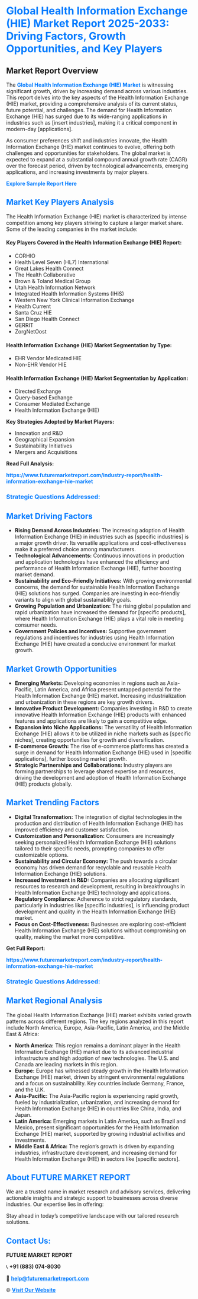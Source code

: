 <h1 style="color: #007BFF;">Global Health Information Exchange (HIE) Market Report 2025-2033: Driving Factors, Growth Opportunities, and Key Players</h1>

<section id="overview">
<h2>Market Report Overview</h2>
<p>The <a href="https://www.futuremarketreport.com/industry-report/health-information-exchange-hie-market" style="color: #007BFF; text-decoration: none;"><strong>Global Health Information Exchange (HIE) Market</strong></a> is witnessing significant growth, driven by increasing demand across various industries. This report delves into the key aspects of the Health Information Exchange (HIE) market, providing a comprehensive analysis of its current status, future potential, and challenges. The demand for Health Information Exchange (HIE) has surged due to its wide-ranging applications in industries such as [insert industries], making it a critical component in modern-day [applications].</p>
<p>As consumer preferences shift and industries innovate, the Health Information Exchange (HIE) market continues to evolve, offering both challenges and opportunities for stakeholders. The global market is expected to expand at a substantial compound annual growth rate (CAGR) over the forecast period, driven by technological advancements, emerging applications, and increasing investments by major players.</p>
</section>

<section id="overview">
<p><a href="https://www.futuremarketreport.com/request-sample/reportId=111400" style="color: #007BFF; text-decoration: none;"><strong>Explore Sample Report Here</strong></a></p>
</section>

<section id="key-players">
<h2 style="color: #007BFF;">Market Key Players Analysis</h2>
<p>The Health Information Exchange (HIE) market is characterized by intense competition among key players striving to capture a larger market share. Some of the leading companies in the market include:</p>
<h4>Key Players Covered in the Health Information Exchange (HIE) Report:</h4>
<ul><li>CORHIO</li><li>Health Level Seven (HL7) International</li><li>Great Lakes Health Connect</li><li>The Health Collaborative</li><li>Brown &amp; Toland Medical Group</li><li>Utah Health Information Network</li><li>Integrated Health Information Systems (IHiS)</li><li>Western New York Clinical Information Exchange</li><li>Health Current</li><li>Santa Cruz HIE</li><li>San Diego Health Connect</li><li>GERRIT</li><li>ZorgNetOost</li></ul>
<h4>Health Information Exchange (HIE) Market Segmentation by Type:</h4>
<ul><li>EHR Vendor Medicated HIE</li><li>Non-EHR Vendor HIE</li></ul>

<h4>Health Information Exchange (HIE) Market Segmentation by Application:</h4>
<ul><li>Directed Exchange</li><li>Query-based Exchange</li><li>Consumer Mediated Exchange</li><li>Health Information Exchange (HIE)</li></ul>
<p><strong>Key Strategies Adopted by Market Players:</strong></p>
<ul>
<li>Innovation and R&D</li>
<li>Geographical Expansion</li>
<li>Sustainability Initiatives</li>
<li>Mergers and Acquisitions</li>
</ul>
</section>

<section>
<p><strong>Read Full Analysis: </strong></p><a href="https://www.futuremarketreport.com/industry-report/health-information-exchange-hie-market" style="color: #007BFF; text-decoration: none;"><strong>https://www.futuremarketreport.com/industry-report/health-information-exchange-hie-market</strong></a>
<h3 style="color: #007BFF;">Strategic Questions Addressed:</h3>
</section>

<section id="driving-factors">
<h2 style="color: #007BFF;">Market Driving Factors</h2>
<ul>
<li><strong>Rising Demand Across Industries:</strong> The increasing adoption of Health Information Exchange (HIE) in industries such as [specific industries] is a major growth driver. Its versatile applications and cost-effectiveness make it a preferred choice among manufacturers.</li>
<li><strong>Technological Advancements:</strong> Continuous innovations in production and application technologies have enhanced the efficiency and performance of Health Information Exchange (HIE), further boosting market demand.</li>
<li><strong>Sustainability and Eco-Friendly Initiatives:</strong> With growing environmental concerns, the demand for sustainable Health Information Exchange (HIE) solutions has surged. Companies are investing in eco-friendly variants to align with global sustainability goals.</li>
<li><strong>Growing Population and Urbanization:</strong> The rising global population and rapid urbanization have increased the demand for [specific products], where Health Information Exchange (HIE) plays a vital role in meeting consumer needs.</li>
<li><strong>Government Policies and Incentives:</strong> Supportive government regulations and incentives for industries using Health Information Exchange (HIE) have created a conducive environment for market growth.</li>
</ul>
</section>

<section id="growth-opportunities">
<h2 style="color: #007BFF;">Market Growth Opportunities</h2>
<ul>
<li><strong>Emerging Markets:</strong> Developing economies in regions such as Asia-Pacific, Latin America, and Africa present untapped potential for the Health Information Exchange (HIE) market. Increasing industrialization and urbanization in these regions are key growth drivers.</li>
<li><strong>Innovative Product Development:</strong> Companies investing in R&D to create innovative Health Information Exchange (HIE) products with enhanced features and applications are likely to gain a competitive edge.</li>
<li><strong>Expansion into Niche Applications:</strong> The versatility of Health Information Exchange (HIE) allows it to be utilized in niche markets such as [specific niches], creating opportunities for growth and diversification.</li>
<li><strong>E-commerce Growth:</strong> The rise of e-commerce platforms has created a surge in demand for Health Information Exchange (HIE) used in [specific applications], further boosting market growth.</li>
<li><strong>Strategic Partnerships and Collaborations:</strong> Industry players are forming partnerships to leverage shared expertise and resources, driving the development and adoption of Health Information Exchange (HIE) products globally.</li>
</ul>
</section>

<section id="trending-factors">
<h2 style="color: #007BFF;">Market Trending Factors</h2>
<ul>
<li><strong>Digital Transformation:</strong> The integration of digital technologies in the production and distribution of Health Information Exchange (HIE) has improved efficiency and customer satisfaction.</li>
<li><strong>Customization and Personalization:</strong> Consumers are increasingly seeking personalized Health Information Exchange (HIE) solutions tailored to their specific needs, prompting companies to offer customizable options.</li>
<li><strong>Sustainability and Circular Economy:</strong> The push towards a circular economy has driven demand for recyclable and reusable Health Information Exchange (HIE) solutions.</li>
<li><strong>Increased Investment in R&D:</strong> Companies are allocating significant resources to research and development, resulting in breakthroughs in Health Information Exchange (HIE) technology and applications.</li>
<li><strong>Regulatory Compliance:</strong> Adherence to strict regulatory standards, particularly in industries like [specific industries], is influencing product development and quality in the Health Information Exchange (HIE) market.</li>
<li><strong>Focus on Cost-Effectiveness:</strong> Businesses are exploring cost-efficient Health Information Exchange (HIE) solutions without compromising on quality, making the market more competitive.</li>
</ul>
</section>

<section>
<p><strong>Get Full Report: </strong></p><a href="https://www.futuremarketreport.com/industry-report/health-information-exchange-hie-market" style="color: #007BFF; text-decoration: none;"><strong>https://www.futuremarketreport.com/industry-report/health-information-exchange-hie-market</strong></a>
<h3 style="color: #007BFF;">Strategic Questions Addressed:</h3>
</section>


<section id="regional-analysis">
<h2 style="color: #007BFF;">Market Regional Analysis</h2>
<p>The global Health Information Exchange (HIE) market exhibits varied growth patterns across different regions. The key regions analyzed in this report include North America, Europe, Asia-Pacific, Latin America, and the Middle East & Africa:</p>
<ul>
<li><strong>North America:</strong> This region remains a dominant player in the Health Information Exchange (HIE) market due to its advanced industrial infrastructure and high adoption of new technologies. The U.S. and Canada are leading markets in this region.</li>
<li><strong>Europe:</strong> Europe has witnessed steady growth in the Health Information Exchange (HIE) market, driven by stringent environmental regulations and a focus on sustainability. Key countries include Germany, France, and the U.K.</li>
<li><strong>Asia-Pacific:</strong> The Asia-Pacific region is experiencing rapid growth, fueled by industrialization, urbanization, and increasing demand for Health Information Exchange (HIE) in countries like China, India, and Japan.</li>
<li><strong>Latin America:</strong> Emerging markets in Latin America, such as Brazil and Mexico, present significant opportunities for the Health Information Exchange (HIE) market, supported by growing industrial activities and investments.</li>
<li><strong>Middle East & Africa:</strong> The region’s growth is driven by expanding industries, infrastructure development, and increasing demand for Health Information Exchange (HIE) in sectors like [specific sectors].</li>
</ul>
</section>

<footer>
<h2 style="color: #007BFF;">About FUTURE MARKET REPORT</h2>
<p>We are a trusted name in market research and advisory services, delivering actionable insights and strategic support to businesses across diverse industries. Our expertise lies in offering:</p>

<p>Stay ahead in today’s competitive landscape with our tailored research solutions.</p>

<h2 style="color: #007BFF;">Contact Us:</h2>
<p><strong>FUTURE MARKET REPORT</strong></p>
<p>📞 <strong>+91 (883) 074-8030</strong></p>
<p>📧 <strong><a href="mailto:help@futuremarketreport.com" style="color: #007BFF;">help@futuremarketreport.com</a></strong></p>
<p>🌐 <strong><a href="https://www.futuremarketreport.com/" style="color: #007BFF;">Visit Our Website</a></strong></p>
</footer>